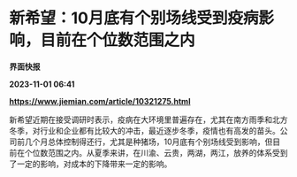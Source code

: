 # 新希望：10月底有个别场线受到疫病影响，目前在个位数范围之内
**界面快报**

**2023-11-01 06:41**

**https://www.jiemian.com/article/10321275.html**

新希望近期在接受调研时表示，疫病在大环境里普遍存在，尤其在南方雨季和北方冬季，对行业和企业都有比较大的冲击，最近逐步冬季，疫情也有高发的苗头。公司前几个月总体控制得还行，尤其是种猪场，10月底有个别场线受到影响，但目前在个位数范围之内。从夏季来讲，在川渝、云贵，两湖，两江，放养的体系受到了一定的影响，对成本的下降带来一定的影响。